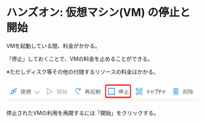 # ハンズオン: 仮想マシン(VM) の停止と開始

VMを起動している間、料金がかかる。

「停止」しておくことで、VMの料金を止めることができる。

※ただしディスク等その他の付随するリソースの料金はかかる。

![](images/ss-2022-04-01-11-10-33.png)

停止されたVMの利用を再開するには「開始」をクリックする。

